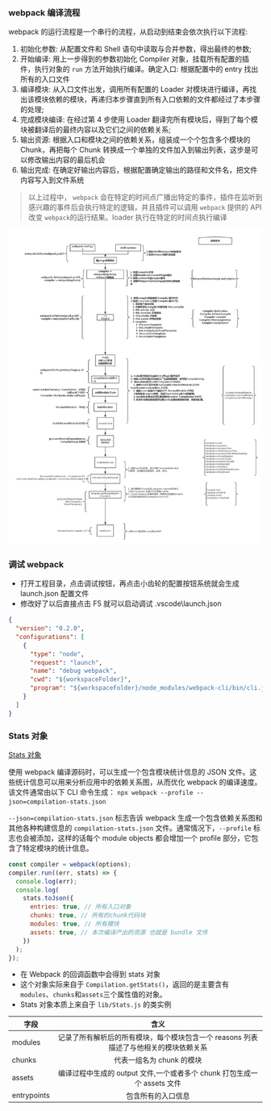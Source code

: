 ### webpack 编译流程

webpack 的运行流程是一个串行的流程，从启动到结束会依次执行以下流程:

1. 初始化参数: 从配置文件和 Shell 语句中读取与合并参数，得出最终的参数;
2. 开始编译: 用上一步得到的参数初始化 Compiler 对象，挂载所有配置的插件，执行对象的 `run` 方法开始执行编译。确定入口: 根据配置中的 entry 找出所有的入口文件
3. 编译模块: 从入口文件出发，调用所有配置的 Loader 对模块进行编译，再找出该模块依赖的模块，再递归本步骤直到所有入口依赖的文件都经过了本步骤的处理;
4. 完成模块编译: 在经过第 4 步使用 Loader 翻译完所有模块后，得到了每个模块被翻译后的最终内容以及它们之间的依赖关系;
5. 输出资源: 根据入口和模块之间的依赖关系，组装成一个个包含多个模块的 Chunk，再把每个 Chunk 转换成一个单独的文件加入到输出列表，这步是可以修改输出内容的最后机会
6. 输出完成: 在确定好输出内容后，根据配置确定输出的路径和文件名，把文件内容写入到文件系统

> 以上过程中， `webpack` 会在特定的时间点广播出特定的事件，插件在监听到感兴趣的事件后会执行特定的逻辑，并且插件可以调用 `webpack` 提供的 API 改变 `webpack`的运行结果。loader 执行在特定的时间点执行编译

![webpackSource](../images/webpackcode.jpg)   

### 调试 webpack

- 打开工程目录，点击调试按钮，再点击小齿轮的配置按钮系统就会生成 launch.json 配置文件
- 修改好了以后直接点击 F5 就可以启动调试
  .vscode\launch.json

```json
{
  "version": "0.2.0",
  "configurations": [
    {
      "type": "node",
      "request": "launch",
      "name": "debug webpack",
      "cwd": "${workspaceFolder}",
      "program": "${workspaceFolder}/node_modules/webpack-cli/bin/cli.js"
    }
  ]
}
```

### Stats 对象

[Stats 对象](超链接地址 "https://www.webpackjs.com/api/stats/")

使用 webpack 编译源码时，可以生成一个包含模块统计信息的 JSON 文件。这些统计信息可以用来分析应用中的依赖关系图，从而优化 webpack 的编译速度。该文件通常由以下 CLI 命令生成：
`npx webpack --profile --json=compilation-stats.json`

`--json=compilation-stats.json` 标志告诉 webpack 生成一个包含依赖关系图和其他各种构建信息的 `compilation-stats.json` 文件。通常情况下，`--profile` 标志也会被添加，这样的话每个 module objects 都会增加一个 profile 部分，它包含了特定模块的统计信息。

```js
const compiler = webpack(options);
compiler.run((err, stats) => {
  console.log(err);
  console.log(
    stats.toJson({
      entries: true, // 所有入口对象
      chunks: true, // 所有的chunk代码块
      modules: true, // 所有模块
      assets: true, // 本次编译产出的资源 也就是 bundle 文件
    })
  );
});
```

- 在 Webpack 的回调函数中会得到 stats 对象
- 这个对象实际来自于 `Compilation.getStats()`，返回的是主要含有 `modules`、`chunks`和`assets`三个属性值的对象。
- Stats 对象本质上来自于 `lib/Stats.js` 的类实例

| 字段        |                                         含义                                          |
| ----------- | :-----------------------------------------------------------------------------------: |
| modules     | 记录了所有解析后的所有模块，每个模块包含一个 reasons 列表描述了与他相关的模块依赖关系 |
| chunks      |                               代表一组名为 chunk 的模块                               |
| assets      |       编译过程中生成的 output 文件,一个或者多个 chunk 打包生成一个 assets 文件        |
| entrypoints |                                  包含所有的入口信息                                   |
